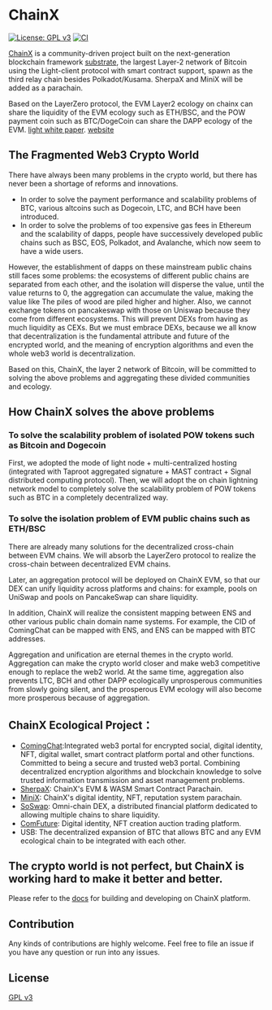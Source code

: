 # ChainX

[![License: GPL v3](https://img.shields.io/badge/License-GPLv3-blue.svg)](./LICENSE)
[![CI](https://github.com/chainx-org/ChainX/workflows/ci/badge.svg)](https://github.com/chainx-org/ChainX/actions?workflow=ci)

[ChainX](https://github.com/chainx-org/ChainX) is a community-driven project built on the next-generation blockchain framework [substrate](https://github.com/paritytech/substrate), the largest Layer-2 network of Bitcoin using the Light-client protocol with smart contract support, spawn as the third relay chain besides Polkadot/Kusama. SherpaX and MiniX will be added as a parachain.

Based on the LayerZero protocol, the EVM Layer2 ecology on chainx can share the liquidity of the EVM ecology such as ETH/BSC, and the POW payment coin such as BTC/DogeCoin can share the DAPP ecology of the EVM.
[light white paper](https://chainx.org/static/media/Chainx.3df914fe.pdf).
[website](https://chainx.org)

## The Fragmented Web3 Crypto World
There have always been many problems in the crypto world, but there has never been a shortage of reforms and innovations.
* In order to solve the payment performance and scalability problems of BTC, various altcoins such as Dogecoin, LTC, and BCH have been introduced.
* In order to solve the problems of too expensive gas fees in Ethereum and the scalability of dapps, people have successively developed public chains such as BSC, EOS, Polkadot, and Avalanche, which now seem to have a wide users.


However, the establishment of dapps on these mainstream public chains still faces some problems: the ecosystems of different public chains are separated from each other, and the isolation will disperse the value, until the value returns to 0, the aggregation can accumulate the value, making the value like The piles of wood are piled higher and higher.
Also, we cannot exchange tokens on pancakeswap with those on Uniswap because they come from different ecosystems. This will prevent DEXs from having as much liquidity as CEXs. But we must embrace DEXs, because we all know that decentralization is the fundamental attribute and future of the encrypted world, and the meaning of encryption algorithms and even the whole web3 world is decentralization.

Based on this, ChainX, the layer 2 network of Bitcoin, will be committed to solving the above problems and aggregating these divided communities and ecology.

## How ChainX solves the above problems

### To solve the scalability problem of isolated POW tokens such as Bitcoin and Dogecoin
First, we adopted the mode of light node + multi-centralized hosting (integrated with Taproot aggregated signature + MAST contract + Signal distributed computing protocol). Then, we will adopt the on chain lightning network model to completely solve the scalability problem of POW tokens such as BTC in a completely decentralized way.

### To solve the isolation problem of EVM public chains such as ETH/BSC
There are already many solutions for the decentralized cross-chain between EVM chains. We will absorb the LayerZero protocol to realize the cross-chain between decentralized EVM chains.

Later, an aggregation protocol will be deployed on ChainX EVM, so that our DEX can unify liquidity across platforms and chains: for example, pools on UniSwap and pools on PancakeSwap can share liquidity.

In addition, ChainX will realize the consistent mapping between ENS and other various public chain domain name systems. For example, the CID of ComingChat can be mapped with ENS, and ENS can be mapped with BTC addresses.

Aggregation and unification are eternal themes in the crypto world. Aggregation can make the crypto world closer and make web3 competitive enough to replace the web2 world. At the same time, aggregation also prevents LTC, BCH and other DAPP ecologically unprosperous communities from slowly going silent, and the prosperous EVM ecology will also become more prosperous because of aggregation.


## ChainX Ecological Project：
* [ComingChat](https://coming.chat/):Integrated web3 portal for encrypted social, digital identity, NFT, digital wallet, smart contract platform portal and other functions. Committed to being a secure and trusted web3 portal. Combining decentralized encryption algorithms and blockchain knowledge to solve trusted information transmission and asset management problems.
* [SherpaX](https://sherpax.io/): ChainX's EVM & WASM Smart Contract Parachain.
* [MiniX](https://github.com/MinixChain/MinixChain): ChainX's digital identity, NFT, reputation system parachain.
* [SoSwap](https://www.soswap.finance/): Omni-chain DEX, a distributed financial platform dedicated to allowing multiple chains to share liquidity.
* [ComFuture](https://comfuture.coming.chat/): Digital identity, NFT creation auction trading platform.
* USB: The decentralized expansion of BTC that allows BTC and any EVM ecological chain to be integrated with each other.

## The crypto world is not perfect, but ChainX is working hard to make it better and better.
Please refer to the [docs](https://chainx-org.github.io/documentation) for building and developing on ChainX platform.

## Contribution

Any kinds of contributions are highly welcome. Feel free to file an issue if you have any question or run into any issues.

## License

[GPL v3](LICENSE)
